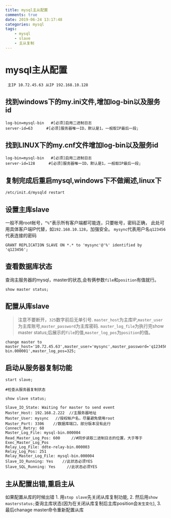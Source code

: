 ```yaml
---
title: mysql主从配置
comments: true
date: 2019-06-24 13:17:48
categories: mysql
tags:
    - mysql
    - slave
    - 主从复制
---
```


# mysql主从配置
` 主IP 10.72.45.63 从IP 192.168.10.128`
## 找到windows下的my.ini文件,增加log-bin以及服务id
``` shell
log-bin=mysql-bin   #[必须]启用二进制日志
server-id=63      #[必须]服务器唯一ID，默认是1，一般取IP最后一段;
```

## 找到LINUX下的my.cnf文件增加log-bin以及服务id
```
log-bin=mysql-bin   #[必须]启用二进制日志
server-id=128      #[必须]服务器唯一ID，默认是1，一般取IP最后一段;
```
<!-- more -->
## 复制完成后重启mysql,windows下不做阐述,linux下
```
/etc/init.d/mysqld restart
```

## 设置主库slave
一般不用root帐号，`“%”`表示所有客户端都可能连，只要帐号，密码正确，
此处可用具体客户端IP代替，如`192.168.10.128`，加强安全。 `mysync`代表用户名`q123456`代表连接的密码
```
GRANT REPLICATION SLAVE ON *.* to 'mysync'@'%' identified by 'q123456';
```

## 查看数据库状态
查询主服务器的mysql，master的状态,会有俩参数`file`和`position`有值就行。
```
show master status;
```

## 配置从库slave
>注意不要断开，`325`数字前后无单引号.
`master_host`为主库IP,`master_user`为主库账号,`master_password`为主库密码.
`master_log_file`为执行完show master status;后展示的`file`的值,`master_log_pos`为`position`的值。
```
change master to master_host='10.72.45.63',master_user='mysync',master_password='q123456',master_log_file='mysql-bin.000001',master_log_pos=325;
```

## 启动从服务器复制功能
```
start slave;

#检查从服务器复制状态

show slave status;

Slave_IO_State: Waiting for master to send event
Master_Host: 192.168.2.222  //主服务器地址
Master_User: mysync   //授权帐户名，尽量避免使用root
Master_Port: 3306    //数据库端口，部分版本没有此行
Connect_Retry: 60
Master_Log_File: mysql-bin.000004
Read_Master_Log_Pos: 600     //#同步读取二进制日志的位置，大于等于Exec_Master_Log_Pos
Relay_Log_File: ddte-relay-bin.000003
Relay_Log_Pos: 251
Relay_Master_Log_File: mysql-bin.000004
Slave_IO_Running: Yes    //此状态必须YES
Slave_SQL_Running: Yes     //此状态必须YES
```
## 主从配置出错,重启主从
如果配置从库的时候出错
    1. 用`stop slave`先关闭从库复制功能,
    2. 然后用`show masterstatus;`查询主库状态(因为在关闭从库复制后主库position会`发生变化`),
    3. 最后chanage master命令重新配置从库